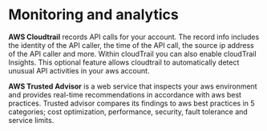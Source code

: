 # Monitoring and analytics

__AWS Cloudtrail__ records API calls for your account. The record info includes
the identity of the API caller, the time of the API call, the source ip address
of the API caller and more. Within cloudTrail you can also enable cloudTrail
Insights. This optional feature allows cloudtrail to automatically detect
unusual API activities in your aws account.

__AWS Trusted Advisor__ is a web service that inspects your aws environment and
provides real-time recommendations in accordance with aws best practices.
Trusted advisor compares its findings to aws best practices in 5 categories;
cost optimization, performance, security, fault tolerance and service limits.
